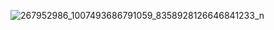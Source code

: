 ![267952986_1007493686791059_8358928126646841233_n](https://user-images.githubusercontent.com/93000564/147897584-0177544b-7517-4949-a567-d00d77dd6cf9.png)
